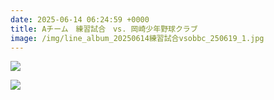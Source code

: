 ```yaml
---
date: 2025-06-14 06:24:59 +0000
title: Aチーム　練習試合　vs. 岡崎少年野球クラブ
image: /img/line_album_20250614練習試合vsobbc_250619_1.jpg
---
```

![](/img/line_album_20250614練習試合vsobbc_250619_2.jpg)

![](/img/line_album_20250614練習試合vsobbc_250619_3.jpg)
